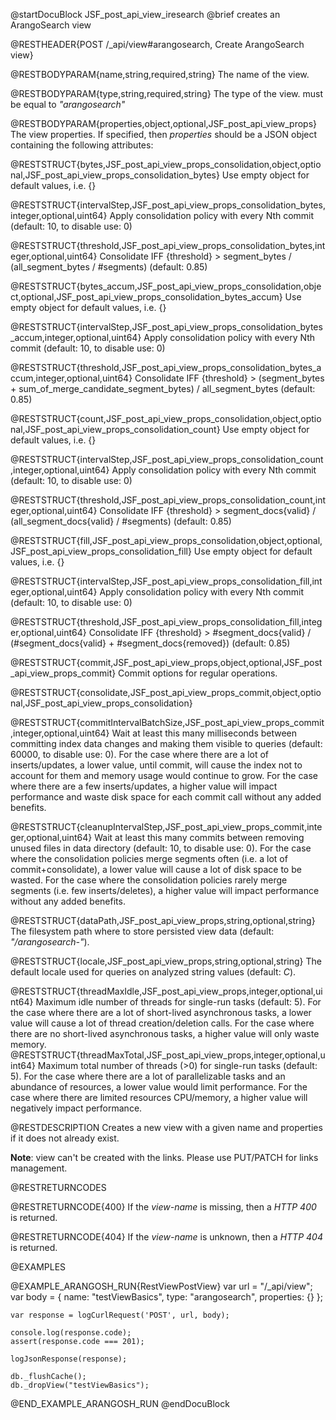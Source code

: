 
@startDocuBlock JSF_post_api_view_iresearch
@brief creates an ArangoSearch view

@RESTHEADER{POST /_api/view#arangosearch, Create ArangoSearch view}

@RESTBODYPARAM{name,string,required,string}
The name of the view.

@RESTBODYPARAM{type,string,required,string}
The type of the view. must be equal to *"arangosearch"*

@RESTBODYPARAM{properties,object,optional,JSF_post_api_view_props}
The view properties. If specified, then *properties*
should be a JSON object containing the following attributes:

@RESTSTRUCT{bytes,JSF_post_api_view_props_consolidation,object,optional,JSF_post_api_view_props_consolidation_bytes}
Use empty object for default values, i.e. {}

@RESTSTRUCT{intervalStep,JSF_post_api_view_props_consolidation_bytes,integer,optional,uint64}
Apply consolidation policy with every Nth commit (default: 10, to disable use: 0)

@RESTSTRUCT{threshold,JSF_post_api_view_props_consolidation_bytes,integer,optional,uint64}
Consolidate IFF {threshold} > segment_bytes / (all_segment_bytes / #segments) (default: 0.85)

@RESTSTRUCT{bytes_accum,JSF_post_api_view_props_consolidation,object,optional,JSF_post_api_view_props_consolidation_bytes_accum}
Use empty object for default values, i.e. {}

@RESTSTRUCT{intervalStep,JSF_post_api_view_props_consolidation_bytes_accum,integer,optional,uint64}
Apply consolidation policy with every Nth commit (default: 10, to disable use: 0)

@RESTSTRUCT{threshold,JSF_post_api_view_props_consolidation_bytes_accum,integer,optional,uint64}
Consolidate IFF {threshold} > (segment_bytes + sum_of_merge_candidate_segment_bytes) / all_segment_bytes (default: 0.85)

@RESTSTRUCT{count,JSF_post_api_view_props_consolidation,object,optional,JSF_post_api_view_props_consolidation_count}
Use empty object for default values, i.e. {}

@RESTSTRUCT{intervalStep,JSF_post_api_view_props_consolidation_count,integer,optional,uint64}
Apply consolidation policy with every Nth commit (default: 10, to disable use: 0)

@RESTSTRUCT{threshold,JSF_post_api_view_props_consolidation_count,integer,optional,uint64}
Consolidate IFF {threshold} > segment_docs{valid} / (all_segment_docs{valid} / #segments) (default: 0.85)

@RESTSTRUCT{fill,JSF_post_api_view_props_consolidation,object,optional,JSF_post_api_view_props_consolidation_fill}
Use empty object for default values, i.e. {}

@RESTSTRUCT{intervalStep,JSF_post_api_view_props_consolidation_fill,integer,optional,uint64}
Apply consolidation policy with every Nth commit (default: 10, to disable use: 0)

@RESTSTRUCT{threshold,JSF_post_api_view_props_consolidation_fill,integer,optional,uint64}
Consolidate IFF {threshold} > #segment_docs{valid} / (#segment_docs{valid} + #segment_docs{removed}) (default: 0.85)

@RESTSTRUCT{commit,JSF_post_api_view_props,object,optional,JSF_post_api_view_props_commit}
Commit options for regular operations.

@RESTSTRUCT{consolidate,JSF_post_api_view_props_commit,object,optional,JSF_post_api_view_props_consolidation}

@RESTSTRUCT{commitIntervalBatchSize,JSF_post_api_view_props_commit,integer,optional,uint64}
Wait at least this many milliseconds between committing index data changes and
making them visible to queries (default: 60000, to disable use: 0).
For the case where there are a lot of inserts/updates, a lower value, until commit, will cause the index not to account for them and
memory usage would continue to grow.
For the case where there are a few inserts/updates, a higher value will impact performance and waste disk space for each
commit call without any added benefits.

@RESTSTRUCT{cleanupIntervalStep,JSF_post_api_view_props_commit,integer,optional,uint64}
Wait at least this many commits between removing unused files in data directory (default: 10, 
to disable use: 0).
For the case where the consolidation policies merge segments often (i.e. a lot of commit+consolidate), a lower value will cause a
lot of disk space to be wasted.
For the case where the consolidation policies rarely merge segments (i.e. few inserts/deletes), a higher value will impact
performance without any added benefits.

@RESTSTRUCT{dataPath,JSF_post_api_view_props,string,optional,string}
The filesystem path where to store persisted view data (default: *"<ArangoDB database path>/arangosearch-<view-id>"*).

@RESTSTRUCT{locale,JSF_post_api_view_props,string,optional,string}
The default locale used for queries on analyzed string values (default: *C*).

@RESTSTRUCT{threadMaxIdle,JSF_post_api_view_props,integer,optional,uint64}
Maximum idle number of threads for single-run tasks (default: 5).
For the case where there are a lot of short-lived asynchronous tasks, a lower value will cause a lot of thread creation/deletion calls.
For the case where there are no short-lived asynchronous tasks, a higher value will only waste memory.
@RESTSTRUCT{threadMaxTotal,JSF_post_api_view_props,integer,optional,uint64}
Maximum total number of threads (>0) for single-run tasks (default: 5).
For the case where there are a lot of parallelizable tasks and an abundance of resources, a lower value would limit performance.
For the case where there are limited resources CPU/memory, a higher value will negatively impact performance.

@RESTDESCRIPTION
Creates a new view with a given name and properties if it does not
already exist.

**Note**: view can't be created with the links. Please use PUT/PATCH
for links management.

@RESTRETURNCODES

@RESTRETURNCODE{400}
If the *view-name* is missing, then a *HTTP 400* is
returned.

@RESTRETURNCODE{404}
If the *view-name* is unknown, then a *HTTP 404* is returned.

@EXAMPLES

@EXAMPLE_ARANGOSH_RUN{RestViewPostView}
    var url = "/_api/view";
    var body = {
      name: "testViewBasics",
      type: "arangosearch",
      properties: {}
    };

    var response = logCurlRequest('POST', url, body);

    console.log(response.code);
    assert(response.code === 201);

    logJsonResponse(response);

    db._flushCache();
    db._dropView("testViewBasics");
@END_EXAMPLE_ARANGOSH_RUN
@endDocuBlock

